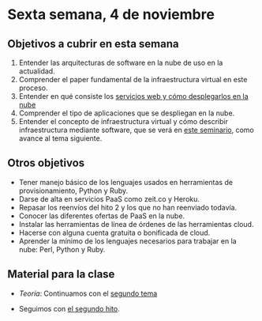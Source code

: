 # Sexta semana, 4 de noviembre


## Objetivos a cubrir en esta semana

1. Entender las arquitecturas de software en la nube de uso en la
   actualidad.
3. Comprender el paper fundamental de la infraestructura virtual en
   este proceso.
4. Entender en qué consiste los [servicios web y cómo desplegarlos en la nube](https://jj.github.io/CC/documentos/temas/PaaS)
1. Comprender el tipo de aplicaciones que se despliegan en la nube.
2. Entender el concepto de infraestructura virtual y cómo describir
   infraestructura mediante software, que se verá en [este seminario](https://www.meetup.com/es-ES/Granada-Geek/events/255973562/), como avance al tema siguiente.

## Otros objetivos
* Tener manejo básico de los lenguajes usados en herramientas de
  provisionamiento, Python y Ruby.
* Darse de alta en servicios PaaS como zeit.co y Heroku.
* Repasar los reenvíos del hito 2 y los que no han reenviado todavía.
* Conocer las diferentes ofertas de PaaS en la nube.
* Instalar las herramientas de línea de órdenes de las herramientas cloud.
* Hacerse con alguna cuenta gratuita o bonificada de cloud.
* Aprender la mínimo de los lenguajes necesarios para trabajar en la
  nube: Perl, Python y Ruby.

## Material para la clase

* *Teoría*: Continuamos con el
  [segundo tema](http://jj.github.io/CC/documentos/temas/PaaS)
  
* Seguimos con
  [el segundo hito](http://jj.github.io/CC/documentos/temas/PaaS). 
